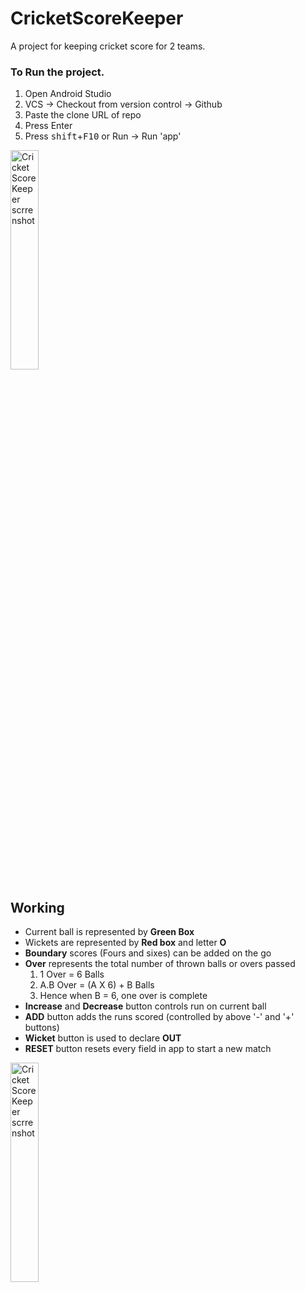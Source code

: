 # CricketScoreKeeper
A project for keeping cricket score for 2 teams.

### To Run the project.
  1. Open Android Studio
  2. VCS -> Checkout from version control -> Github
  3. Paste the clone URL of repo
  4. Press Enter
  5. Press <kbd>shift</kbd>+<kbd>F10</kbd> or Run -> Run 'app'

 <img src="../master/app/src/main/res/drawable/cricketscorekeeper.png" width="30%" alt="Cricket Score Keeper scrrenshot">
 
 ## Working
  - Current ball is represented by **Green Box**
  - Wickets are represented by **Red box** and letter **O**
  - **Boundary** scores (Fours and sixes) can be added on the go
  - **Over** represents the total number of thrown balls or overs passed
    1. 1 Over = 6 Balls
    2. A.B Over = (A X 6) + B Balls
    3. Hence when B = 6, one over is complete
  - **Increase** and **Decrease** button controls run on current ball
  - **ADD** button adds the runs scored (controlled by above '-' and '+' buttons)
  - **Wicket** button is used to declare **OUT**
  - **RESET** button resets every field in app to start a new match
 <img src="../master/app/src/main/res/drawable/cricketscorekeeper working.png" width="30%" alt="Cricket Score Keeper scrrenshot">
